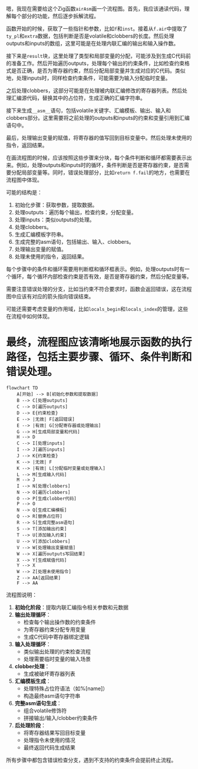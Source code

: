 嗯，我现在需要给这个Zig函数`airAsm`画一个流程图。首先，我应该通读代码，理解每个部分的功能，然后逐步拆解流程。

函数开始的时候，获取了一些指针和参数，比如`f`和`inst`。接着从`f.air`中提取了`ty_pl`和`extra`数据，包括判断是否是volatile和clobbers的长度。然后处理outputs和inputs的数组，这里可能是在处理内联汇编的输出和输入操作数。

接下来是`result`块，这里处理了类型和局部变量的分配，可能涉及到生成C代码前的准备工作。然后开始遍历outputs，处理每个输出的约束条件，比如检查约束格式是否正确，是否为寄存器约束，然后分配局部变量并生成对应的C代码。类似地，处理inputs时，同样检查约束条件，可能需要为输入分配临时变量。

之后处理clobbers，这部分可能是在处理被内联汇编修改的寄存器列表。然后处理汇编源代码，替换其中的占位符，生成正确的汇编字符串。

接下来生成`__asm__`语句，包括volatile关键字、汇编模板、输出、输入和clobbers部分。这里需要将之前处理的outputs和inputs的约束和变量引用到汇编语句中。

最后，处理输出变量的赋值，将寄存器的值写回到目标变量中。然后处理未使用的指令，返回结果。

在画流程图的时候，应该按照这些步骤来分块，每个条件判断和循环都需要表示出来。例如，处理outputs和inputs时的循环，条件判断是否是寄存器约束，是否需要分配局部变量等。同时，错误处理部分，比如`return f.fail`的地方，也需要在流程图中体现。

可能的结构是：

1. 初始化步骤：获取参数，提取数据。
2. 处理outputs：遍历每个输出，检查约束，分配变量。
3. 处理inputs：类似outputs的处理。
4. 处理clobbers。
5. 生成汇编模板字符串。
6. 生成完整的asm语句，包括输出、输入、clobbers。
7. 处理输出变量的赋值。
8. 处理未使用的指令，返回结果。

每个步骤中的条件和循环需要用判断框和循环框表示。例如，处理outputs时有一个循环，每个循环内部检查约束是否有效，是否是寄存器约束，然后分配变量等。

需要注意错误处理的分支，比如当约束不符合要求时，函数会返回错误，这在流程图中应该有对应的箭头指向错误结束。

可能还需要考虑变量的作用域，比如`locals_begin`和`locals_index`的管理，这些在流程中如何体现。

最终，流程图应该清晰地展示函数的执行路径，包括主要步骤、循环、条件判断和错误处理。
================================================
```mermaid
flowchart TD
    A[开始] --> B[初始化参数和提取数据]
    B --> C[处理outputs]
    C --> D[遍历outputs]
    D --> E{约束检查}
    E --> |无效| F[返回错误]
    E --> |有效| G[分配寄存器或处理输出]
    G --> H[生成局部变量和代码]
    H --> D
    C --> I[处理inputs]
    I --> J[遍历inputs]
    J --> K{约束检查}
    K --> |无效| F
    K --> |有效| L[分配临时变量或处理输入]
    L --> M[生成输入代码]
    M --> J
    I --> N[处理clobbers]
    N --> O[遍历clobbers]
    O --> P[生成clobber代码]
    P --> O
    N --> Q[生成汇编模板]
    Q --> R[替换占位符]
    R --> S[生成完整asm语句]
    S --> T[添加输出约束]
    T --> U[添加输入约束]
    U --> V[添加clobbers]
    V --> W[处理输出变量赋值]
    W --> X[遍历outputs写回结果]
    X --> Y[生成赋值代码]
    Y --> X
    W --> Z[处理未使用指令]
    Z --> AA[返回结果]
    F --> AA
``` 

流程图说明：
1. **初始化阶段**：提取内联汇编指令相关参数和元数据
2. **输出处理循环**：
   - 检查每个输出操作数的约束条件
   - 为寄存器约束分配专用变量
   - 生成C代码中寄存器绑定逻辑
3. **输入处理循环**：
   - 类似输出处理的约束检查流程
   - 处理需要临时变量的输入场景
4. **clobber处理**：
   - 生成被破坏寄存器列表
5. **汇编模板生成**：
   - 处理特殊占位符语法（如%[name]）
   - 构造最终asm语句字符串
6. **完整asm语句生成**：
   - 组合volatile修饰符
   - 拼接输出/输入/clobber约束条件
7. **后处理阶段**：
   - 将寄存器结果写回目标变量
   - 处理指令未使用的情况
   - 最终返回代码生成结果

所有步骤中都包含错误检查分支，遇到不支持的约束条件会提前终止流程。
